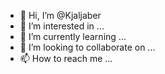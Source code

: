 - 👋 Hi, I’m @Kjaljaber
- 👀 I’m interested in ...
- 🌱 I’m currently learning ...
- 💞️ I’m looking to collaborate on ...
- 📫 How to reach me ...

<!---
Kjaljaber/Kjaljaber is a ✨ special ✨ repository because its `README.md` (this file) appears on your GitHub profile.
You can click the Preview link to take a look at your changes.
--->
